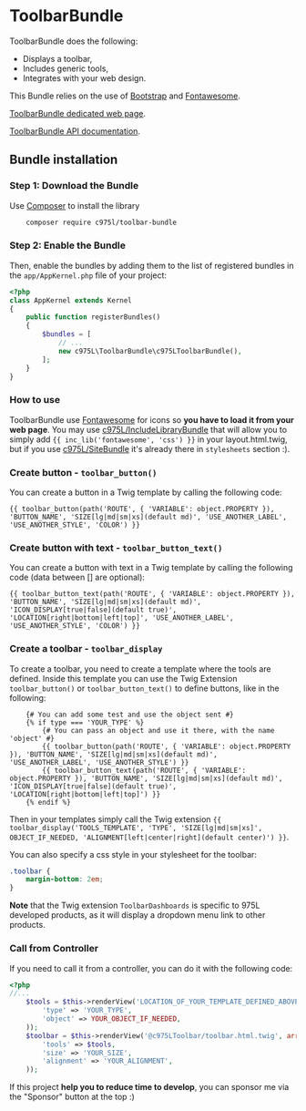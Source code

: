 # ToolbarBundle


ToolbarBundle does the following:

- Displays a toolbar,
- Includes generic tools,
- Integrates with your web design.

This Bundle relies on the use of [Bootstrap](http://getbootstrap.com/) and [Fontawesome](https://fontawesome.com).

[ToolbarBundle dedicated web page](https://975l.com/en/pages/toolbar-bundle).

[ToolbarBundle API documentation](https://975l.com/apidoc/c975L/ToolbarBundle.html).

## Bundle installation


### Step 1: Download the Bundle

Use [Composer](https://getcomposer.org) to install the library

```bash
    composer require c975l/toolbar-bundle
```

### Step 2: Enable the Bundle

Then, enable the bundles by adding them to the list of registered bundles in the `app/AppKernel.php` file of your project:

```php
<?php
class AppKernel extends Kernel
{
    public function registerBundles()
    {
        $bundles = [
            // ...
            new c975L\ToolbarBundle\c975LToolbarBundle(),
        ];
    }
}
```

### How to use

ToolbarBundle use [Fontawesome](https://fontawesome.com) for icons so **you have to load it from your web page**. You may use [c975L/IncludeLibraryBundle](https://github.com/975L/IncludeLibraryBundle) that will allow you to simply add `{{ inc_lib('fontawesome', 'css') }}` in your layout.html.twig, but if you use [c975L/SiteBundle](https://github.com/975L/SiteBundle) it's already there in `stylesheets` section :).


### Create button - `toolbar_button()`

You can create a button in a Twig template by calling the following code:

```twig
{{ toolbar_button(path('ROUTE', { 'VARIABLE': object.PROPERTY }), 'BUTTON_NAME', 'SIZE[lg|md|sm|xs](default md)', 'USE_ANOTHER_LABEL', 'USE_ANOTHER_STYLE', 'COLOR') }}
````

### Create button with text - `toolbar_button_text()`

You can create a button with text in a Twig template by calling the following code (data between [] are optional):

```twig
{{ toolbar_button_text(path('ROUTE', { 'VARIABLE': object.PROPERTY }), 'BUTTON_NAME', 'SIZE[lg|md|sm|xs](default md)', 'ICON_DISPLAY[true|false](default true)', 'LOCATION[right|bottom|left|top]', 'USE_ANOTHER_LABEL', 'USE_ANOTHER_STYLE', 'COLOR') }}
````

### Create a toolbar - `toolbar_display`

To create a toolbar, you need to create a template where the tools are defined. Inside this template you can use the Twig Extension `toolbar_button()` or `toolbar_button_text()` to define buttons, like in the following:

```twig
    {# You can add some test and use the object sent #}
    {% if type === 'YOUR_TYPE' %}
        {# You can pass an object and use it there, with the name 'object' #}
        {{ toolbar_button(path('ROUTE', { 'VARIABLE': object.PROPERTY }), 'BUTTON_NAME', 'SIZE[lg|md|sm|xs](default md)', 'USE_ANOTHER_LABEL', 'USE_ANOTHER_STYLE') }}
        {{ toolbar_button_text(path('ROUTE', { 'VARIABLE': object.PROPERTY }), 'BUTTON_NAME', 'SIZE[lg|md|sm|xs](default md)', 'ICON_DISPLAY[true|false](default true)', 'LOCATION[right|bottom|left|top]') }}
    {% endif %}
```

Then in your templates simply call the Twig extension `{{ toolbar_display('TOOLS_TEMPLATE', 'TYPE', 'SIZE[lg|md|sm|xs]', OBJECT_IF_NEEDED, 'ALIGNMENT[left|center|right](default center)') }}`.

You can also specify a css style in your stylesheet for the toolbar:

```css
.toolbar {
    margin-bottom: 2em;
}
```

**Note** that the Twig extension `ToolbarDashboards` is specific to 975L developed products, as it will display a dropdown menu link to other products.

### Call from Controller

If you need to call it from a controller, you can do it with the following code:

```php
<?php
//...
    $tools = $this->renderView('LOCATION_OF_YOUR_TEMPLATE_DEFINED_ABOVE', array(
        'type' => 'YOUR_TYPE',
        'object' => YOUR_OBJECT_IF_NEEDED,
    ));
    $toolbar = $this->renderView('@c975LToolbar/toolbar.html.twig', array(
        'tools' => $tools,
        'size' => 'YOUR_SIZE',
        'alignment' => 'YOUR_ALIGNMENT',
    ));
```

If this project **help you to reduce time to develop**, you can sponsor me via the "Sponsor" button at the top :)
